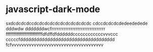# javascript-dark-mode
 sxdcdcdcdccdcdcdcdcdcdcdcdcdcdcdc
cdccdcdcdcdedeededede
dddwdw
dddddddwcfrrrrrrrrrrrrrrrrrrrrrrrrrrrrrrr
fffffffffffffffffffffffffdfdffdfddddddccccccccccccvvvccc
cccccfddddddddddddddddddddddddddddddddddd
fcfvvvvvvvvvvvvvvvvvvvvvvvvvvvvvvvvvvvvv
